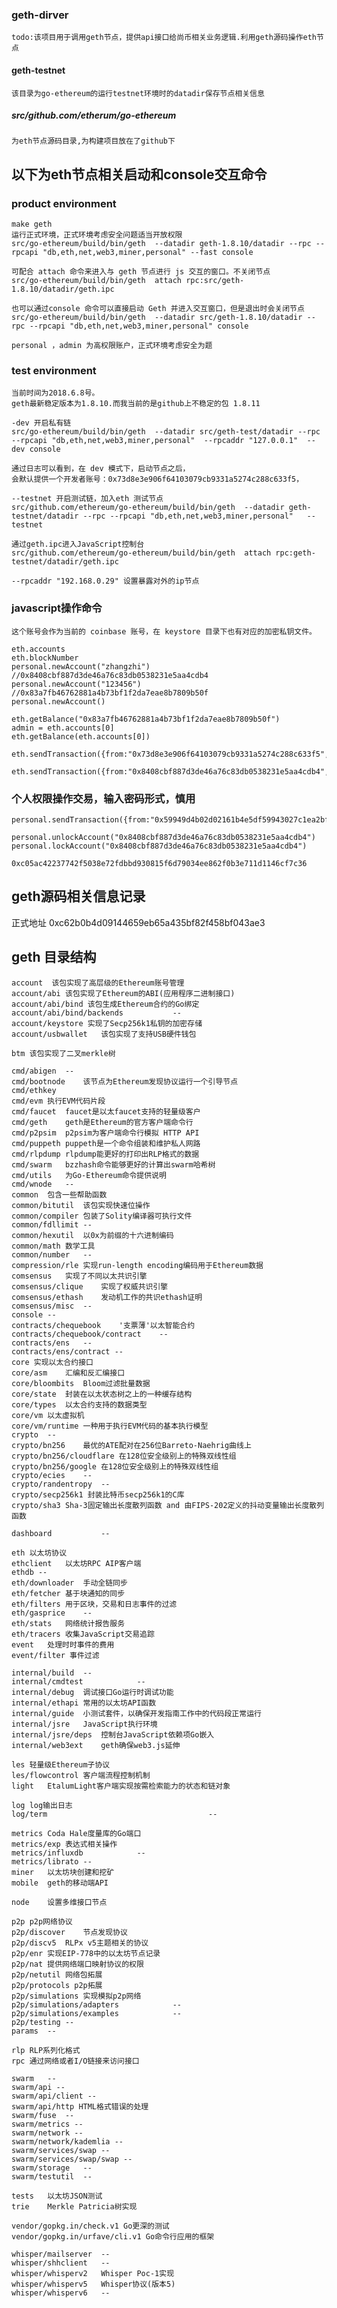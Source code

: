 ### geth-dirver
    todo:该项目用于调用geth节点，提供api接口给尚币相关业务逻辑.利用geth源码操作eth节点
#### geth-testnet
    该目录为go-ethereum的运行testnet环境时的datadir保存节点相关信息
##### src/github.com/etherum/go-ethereum
    为eth节点源码目录,为构建项目放在了github下

## 以下为eth节点相关启动和console交互命令

### product environment

    make geth
    运行正式环境，正式环境考虑安全问题适当开放权限
    src/go-ethereum/build/bin/geth  --datadir geth-1.8.10/datadir --rpc --rpcapi "db,eth,net,web3,miner,personal" --fast console

    可配合 attach 命令来进入与 geth 节点进行 js 交互的窗口。不关闭节点
    src/go-ethereum/build/bin/geth  attach rpc:src/geth-1.8.10/datadir/geth.ipc

    也可以通过console 命令可以直接启动 Geth 并进入交互窗口，但是退出时会关闭节点
    src/go-ethereum/build/bin/geth  --datadir src/geth-1.8.10/datadir --rpc --rpcapi "db,eth,net,web3,miner,personal" console

    personal ，admin 为高权限账户，正式环境考虑安全为题

### test environment

    当前时间为2018.6.8号。
    geth最新稳定版本为1.8.10.而我当前的是github上不稳定的包 1.8.11

    -dev 开启私有链
    src/go-ethereum/build/bin/geth  --datadir src/geth-test/datadir --rpc --rpcapi "db,eth,net,web3,miner,personal"  --rpcaddr "127.0.0.1"  --dev console

    通过日志可以看到，在 dev 模式下，启动节点之后，
    会默认提供一个开发者账号：0x73d8e3e906f64103079cb9331a5274c288c633f5，

    --testnet 开启测试链，加入eth 测试节点
    src/github.com/ethereum/go-ethereum/build/bin/geth  --datadir geth-testnet/datadir --rpc --rpcapi "db,eth,net,web3,miner,personal"   --testnet

    通过geth.ipc进入JavaScript控制台
    src/github.com/ethereum/go-ethereum/build/bin/geth  attach rpc:geth-testnet/datadir/geth.ipc

    --rpcaddr "192.168.0.29" 设置暴露对外的ip节点

### javascript操作命令
    这个账号会作为当前的 coinbase 账号，在 keystore 目录下也有对应的加密私钥文件。

    eth.accounts
    eth.blockNumber
    personal.newAccount("zhangzhi") //0x8408cbf887d3de46a76c83db0538231e5aa4cdb4
    personal.newAccount("123456") //0x83a7fb46762881a4b73bf1f2da7eae8b7809b50f
    personal.newAccount()

    eth.getBalance("0x83a7fb46762881a4b73bf1f2da7eae8b7809b50f")
    admin = eth.accounts[0]
    eth.getBalance(eth.accounts[0])

    eth.sendTransaction({from:"0x73d8e3e906f64103079cb9331a5274c288c633f5",to:"0x8408cbf887d3de46a76c83db0538231e5aa4cdb4",value:web3.toWei(50,"ether")})

    eth.sendTransaction({from:"0x8408cbf887d3de46a76c83db0538231e5aa4cdb4",to:"0x83a7fb46762881a4b73bf1f2da7eae8b7809b50f",value:web3.toWei(50,"ether")})
### 个人权限操作交易，输入密码形式，慎用
    personal.sendTransaction({from:"0x59949d4b02d02161b4e5df59943027c1ea2bfbb1",to:"0x24f89f5c62ea5edf4f39eff6e096dbae5540cc34",value:web3.toWei(104,"ether")},'123456')

    personal.unlockAccount("0x8408cbf887d3de46a76c83db0538231e5aa4cdb4")
    personal.lockAccount("0x8408cbf887d3de46a76c83db0538231e5aa4cdb4")

    0xc05ac42237742f5038e72fdbbd930815f6d79034ee862f0b3e711d1146cf7c36
## geth源码相关信息记录

正式地址 0xc62b0b4d09144659eb65a435bf82f458bf043ae3


## geth 目录结构
    account  该包实现了高层级的Ethereum账号管理
    account/abi 该包实现了Ethereum的ABI(应用程序二进制接口)
    account/abi/bind 该包生成Ethereum合约的Go绑定
    account/abi/bind/backends	        --
    account/keystore 实现了Secp256k1私钥的加密存储
    account/usbwallet	该包实现了支持USB硬件钱包

    btm	该包实现了二叉merkle树

    cmd/abigen	--
    cmd/bootnode	该节点为Ethereum发现协议运行一个引导节点
    cmd/ethkey
    cmd/evm	执行EVM代码片段
    cmd/faucet	faucet是以太faucet支持的轻量级客户
    cmd/geth	geth是Ethereum的官方客户端命令行
    cmd/p2psim	p2psim为客户端命令行模拟	HTTP API
    cmd/puppeth	puppeth是一个命令组装和维护私人网路
    cmd/rlpdump	rlpdump能更好的打印出RLP格式的数据
    cmd/swarm	bzzhash命令能够更好的计算出swarm哈希树
    cmd/utils	为Go-Ethereum命令提供说明
    cmd/wnode	--
    common	包含一些帮助函数
    common/bitutil	该包实现快速位操作
    common/compiler	包装了Solity编译器可执行文件
    common/fdllimit	--
    common/hexutil	以0x为前缀的十六进制编码
    common/math	数学工具
    common/number	--
    compression/rle	实现run-length encoding编码用于Ethereum数据
    comsensus	实现了不同以太共识引擎
    comsensus/clique	实现了权威共识引擎
    comsensus/ethash	发动机工作的共识ethash证明
    comsensus/misc	--
    console	--
    contracts/chequebook	'支票薄'以太智能合约
    contracts/chequebook/contract    --
    contracts/ens	--
    contracts/ens/contract --
    core 实现以太合约接口
    core/asm	汇编和反汇编接口
    core/bloombits	Bloom过滤批量数据
    core/state	封装在以太状态树之上的一种缓存结构
    core/types	以太合约支持的数据类型
    core/vm	以太虚拟机
    core/vm/runtime	一种用于执行EVM代码的基本执行模型
    crypto	--
    crypto/bn256	最优的ATE配对在256位Barreto-Naehrig曲线上
    crypto/bn256/cloudflare	在128位安全级别上的特殊双线性组
    crypto/bn256/google	在128位安全级别上的特殊双线性组
    crypto/ecies	--
    crypto/randentropy	--
    crypto/secp256k1 封装比特币secp256k1的C库
    crypto/sha3	Sha-3固定输出长度散列函数 and 由FIPS-202定义的抖动变量输出长度散列函数

    dashboard	        --

    eth 以太坊协议
    ethclient	以太坊RPC AIP客户端
    ethdb --
    eth/downloader	手动全链同步
    eth/fetcher	基于块通知的同步
    eth/filters	用于区块，交易和日志事件的过滤
    eth/gasprice	--
    eth/stats	网络统计报告服务
    eth/tracers	收集JavaScript交易追踪
    event	处理时时事件的费用
    event/filter 事件过滤

    internal/build	--
    internal/cmdtest	        --
    internal/debug	调试接口Go运行时调试功能
    internal/ethapi	常用的以太坊API函数
    internal/guide	小测试套件，以确保开发指南工作中的代码段正常运行
    internal/jsre	JavaScript执行环境
    internal/jsre/deps	控制台JavaScript依赖项Go嵌入
    internal/web3ext	geth确保web3.js延伸

    les	轻量级Ethereum子协议
    les/flowcontrol	客户端流程控制机制
    light	EtalumLight客户端实现按需检索能力的状态和链对象

    log	log输出日志
    log/term                                    --

    metrics	Coda Hale度量库的Go端口
    metrics/exp 表达式相关操作
    metrics/influxdb	        --
    metrics/librato	--
    miner	以太坊块创建和挖矿
    mobile	geth的移动端API

    node	设置多维接口节点

    p2p p2p网络协议
    p2p/discover	节点发现协议
    p2p/discv5	RLPx v5主题相关的协议
    p2p/enr 实现EIP-778中的以太坊节点记录
    p2p/nat	提供网络端口映射协议的权限
    p2p/netutil 网络包拓展
    p2p/protocols p2p拓展
    p2p/simulations	实现模拟p2p网络
    p2p/simulations/adapters	        --
    p2p/simulations/examples	        --
    p2p/testing	--
    params	--

    rlp RLP系列化格式
    rpc 通过网络或者I/O链接来访问接口

    swarm	--
    swarm/api --
    swarm/api/client --
    swarm/api/http HTML格式错误的处理
    swarm/fuse	--
    swarm/metrics --
    swarm/network --
    swarm/network/kademlia --
    swarm/services/swap	--
    swarm/services/swap/swap --
    swarm/storage	--
    swarm/testutil	--

    tests	以太坊JSON测试
    trie	Merkle Patricia树实现

    vendor/gopkg.in/check.v1 Go更深的测试
    vendor/gopkg.in/urfave/cli.v1 Go命令行应用的框架

    whisper/mailserver	--
    whisper/shhclient	--
    whisper/whisperv2	Whisper Poc-1实现
    whisper/whisperv5	Whisper协议(版本5)
    whisper/whisperv6	--



